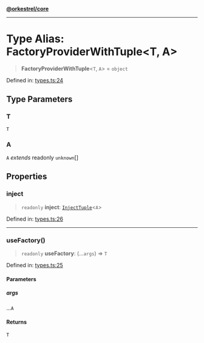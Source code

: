 [**@orkestrel/core**](../index.md)

***

# Type Alias: FactoryProviderWithTuple\<T, A\>

> **FactoryProviderWithTuple**\<`T`, `A`\> = `object`

Defined in: [types.ts:24](https://github.com/orkestrel/core/blob/4aab0d299da5f30a0c75f3eda95d1b02f821688d/src/types.ts#L24)

## Type Parameters

### T

`T`

### A

`A` *extends* readonly `unknown`[]

## Properties

### inject

> `readonly` **inject**: [`InjectTuple`](InjectTuple.md)\<`A`\>

Defined in: [types.ts:26](https://github.com/orkestrel/core/blob/4aab0d299da5f30a0c75f3eda95d1b02f821688d/src/types.ts#L26)

***

### useFactory()

> `readonly` **useFactory**: (...`args`) => `T`

Defined in: [types.ts:25](https://github.com/orkestrel/core/blob/4aab0d299da5f30a0c75f3eda95d1b02f821688d/src/types.ts#L25)

#### Parameters

##### args

...`A`

#### Returns

`T`
